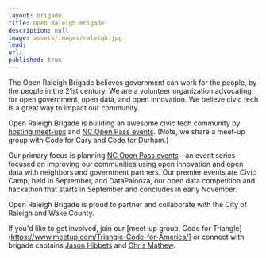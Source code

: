 ```yaml
---
layout: brigade
title: Open Raleigh Brigade
description: null
image: assets/images/raleigh.jpg
lead: 
url: 
published: true
---
```


The Open Raleigh Brigade believes government can work for the people, by the people in the 21st century. We are a volunteer organization advocating for open government, open data, and open innovation. We believe civic tech is a great way to impact our community.

Open Raleigh Brigade is building an awesome civic tech community by [hosting meet-ups](https://www.meetup.com/Triangle-Code-for-America/) and [NC Open Pass events](http://ncopenpass.com). (Note, we share a meet-up group with Code for Cary and Code for Durham.)

Our primary focus is planning [NC Open Pass events](http://ncopenpass.com)&mdash;an event series focused on improving our communities using open innovation and open data with neighbors and government partners. Our premier events are Civic Camp, held in September, and DataPalooza, our open data competition and hackathon that starts in September and concludes in early November.

Open Raleigh Brigade is proud to partner and collaborate with the City of Raleigh and Wake County. 

If you'd like to get involved, join our [meet-up group, Code for Triangle](https://www.meetup.com/Triangle-Code-for-America/] or connect with brigade captains [Jason Hibbets](https://twitter.com/jhibbets) and [Chris Mathew](https://twitter.com/christhedba).



